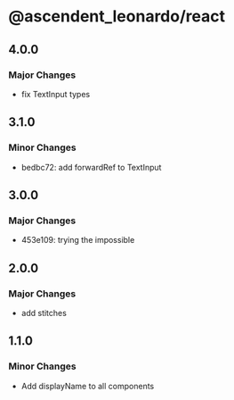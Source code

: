 # @ascendent_leonardo/react

## 4.0.0

### Major Changes

- fix TextInput types

## 3.1.0

### Minor Changes

- bedbc72: add forwardRef to TextInput

## 3.0.0

### Major Changes

- 453e109: trying the impossible

## 2.0.0

### Major Changes

- add stitches

## 1.1.0

### Minor Changes

- Add displayName to all components
